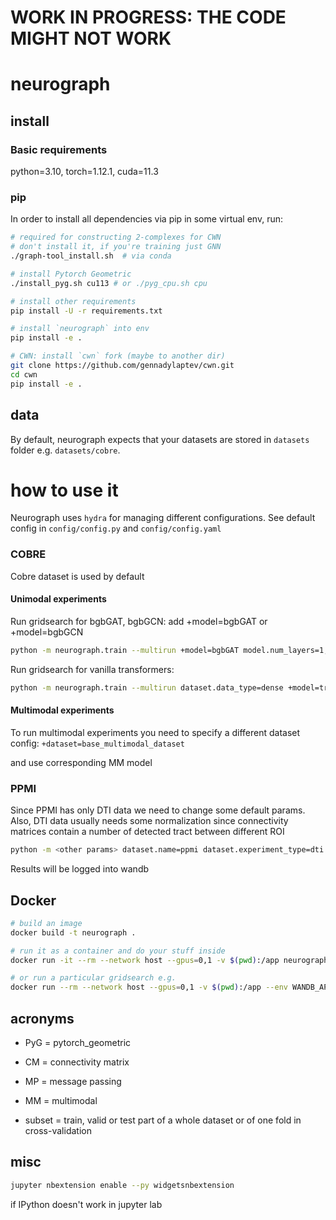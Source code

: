# WORK IN PROGRESS: THE CODE MIGHT NOT WORK
# neurograph

## install
### Basic requirements
python=3.10, torch=1.12.1, cuda=11.3

### pip
In order to install all dependencies via pip in some virtual env, run:

```bash
# required for constructing 2-complexes for CWN
# don't install it, if you're training just GNN
./graph-tool_install.sh  # via conda

# install Pytorch Geometric
./install_pyg.sh cu113 # or ./pyg_cpu.sh cpu

# install other requirements
pip install -U -r requirements.txt

# install `neurograph` into env
pip install -e .

# CWN: install `cwn` fork (maybe to another dir)
git clone https://github.com/gennadylaptev/cwn.git
cd cwn
pip install -e .
```

## data
By default, neurograph expects that your datasets are stored in `datasets` folder e.g. `datasets/cobre`.

# how to use it
Neurograph uses `hydra` for managing different configurations. See default config in `config/config.py` and `config/config.yaml`

### COBRE
Cobre dataset is used by default

#### Unimodal experiments

Run gridsearch for bgbGAT, bgbGCN:
add +model=bgbGAT or +model=bgbGCN
```bash
python -m neurograph.train --multirun +model=bgbGAT model.num_layers=1,2 model.num_heads=1,2,4 model.hidden_dim=8,12,16 +dataset=base_dataset dataset.pt_thr=0.25,0.5,0.75,null train.epochs=20 train.scheduler=null
```

Run gridsearch for vanilla transformers:
```bash
python -m neurograph.train --multirun dataset.data_type=dense +model=transformer8,transformer16,transformer32,transformer64,transformer116 model.num_layers=1,2 model.num_heads=1,2,4 model.pooling=concat,mean +dataset=base_dataset dataset.feature_type=conn_profile,timeseries train.scheduler=null train.device="cuda:0" train.epochs=100
```


#### Multimodal experiments
To run multimodal experiments you need to specify a different dataset config:
```+dataset=base_multimodal_dataset```

and use corresponding MM model

### PPMI
Since PPMI has only DTI data we need to change some default params. Also, DTI data usually needs some normalization since connectivity matrices contain a number of detected tract between different ROI
```bash
python -m <other params> dataset.name=ppmi dataset.experiment_type=dti dataset.normalize=log
```

Results will be logged into wandb

## Docker
```bash
# build an image
docker build -t neurograph .

# run it as a container and do your stuff inside
docker run -it --rm --network host --gpus=0,1 -v $(pwd):/app neurograph /bin/bash

# or run a particular gridsearch e.g.
docker run --rm --network host --gpus=0,1 -v $(pwd):/app --env WANDB_API_KEY=<YOUR_WANDB_API_KEY> neurograph bash -c 'python -m neurograph.train --multirun log.wandb_project=mri_docker_test +model=transformer8,transformer16 ++model.num_layers=1 model.num_heads=1,8 dataset.data_type=dense train.scheduler=null'
```

## acronyms
* PyG = pytorch_geometric
* CM = connectivity matrix
* MP = message passing
* MM = multimodal

* subset = train, valid or test part of a whole dataset or of one fold in cross-validation

## misc
```bash
jupyter nbextension enable --py widgetsnbextension
```
if IPython doesn't work in jupyter lab
